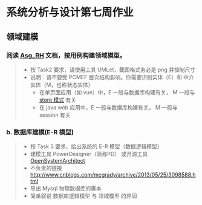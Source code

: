 # 系统分析与设计第七周作业

## 领域建模

### 阅读 [Asg_RH](../week6/Asg_RH.pdf) 文档，按用例构建领域模型。

> - 按 Task2 要求，请使用工具 UMLet，截图格式务必是 png 并控制尺寸
> - 说明：请不要受 PCMEF 层次结构影响。你需要识别实体（E）和 中介实体（M，也称状态实体）
>    - 在单页面应用（如 vue）中，E 一般与数据库构建有关， M 一般与 [store 模式](https://cn.vuejs.org/v2/guide/state-management.html) 有关
>    - 在 java web 应用中，E 一般与数据库构建有关， M 一般与 session 有关



### b. 数据库建模(E-R 模型)
> - 按 Task 3 要求，给出系统的 E-R 模型（数据逻辑模型）
> - 建模工具 PowerDesigner（简称PD） 或开源工具 [OpenSystemArchitect](http://www.codebydesign.com/)
> - 不负责的链接 <http://www.cnblogs.com/mcgrady/archive/2013/05/25/3098588.html>
> - 导出 Mysql 物理数据库的脚本
> - 简单叙说 数据库逻辑模型 与 领域模型 的异同